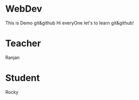 # WebDev
This is Demo git&amp;github
Hi everyOne let's to learn git&github!

# Teacher
Ranjan

# Student
Rocky

